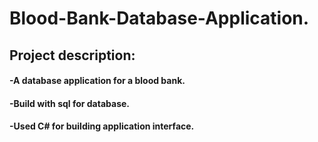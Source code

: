 # Blood-Bank-Database-Application.
## Project description:
#### -A database application  for a blood bank.
#### -Build with sql for database.
#### -Used C# for building application interface.
